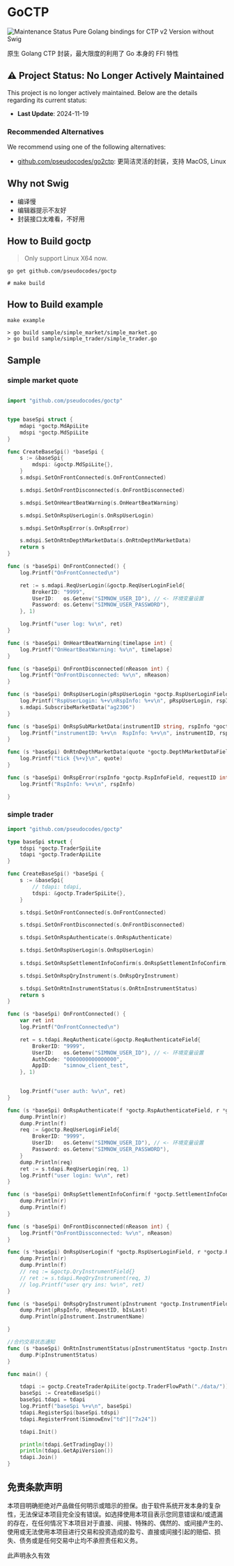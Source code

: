 # GoCTP
![Maintenance Status](https://img.shields.io/badge/Maintenance-Inactive-red)
Pure Golang bindings for CTP v2 Version without Swig

原生 Golang CTP 封装，最大限度的利用了 Go 本身的 FFI 特性


## ⚠️ Project Status: No Longer Actively Maintained

This project is no longer actively maintained. Below are the details regarding its current status:

- **Last Update**: 2024-11-19  

### Recommended Alternatives

We recommend using one of the following alternatives:  
- [github.com/pseudocodes/go2ctp](https://github.com/pseudocodes/go2ctp): 更简洁灵活的封装，支持 MacOS, Linux

## Why not Swig
* 编译慢
* 编辑器提示不友好
* 封装接口太难看，不好用


## How to Build goctp
> Only support Linux X64 now.

```
go get github.com/pseudocodes/goctp

# make build
```

## How to Build example 

```
make example

> go build sample/simple_market/simple_market.go
> go build sample/simple_trader/simple_trader.go

```

## Sample 

### simple market quote 
```go

import "github.com/pseudocodes/goctp"


type baseSpi struct {
	mdapi *goctp.MdApiLite
	mdspi *goctp.MdSpiLite
}

func CreateBaseSpi() *baseSpi {
	s := &baseSpi{
		mdspi: &goctp.MdSpiLite{},
	}
	s.mdspi.SetOnFrontConnected(s.OnFrontConnected)

	s.mdspi.SetOnFrontDisconnected(s.OnFrontDisconnected)

	s.mdspi.SetOnHeartBeatWarning(s.OnHeartBeatWarning)

	s.mdspi.SetOnRspUserLogin(s.OnRspUserLogin)

	s.mdspi.SetOnRspError(s.OnRspError)

	s.mdspi.SetOnRtnDepthMarketData(s.OnRtnDepthMarketData)
	return s
}

func (s *baseSpi) OnFrontConnected() {
	log.Printf("OnFrontConnected\n")

	ret := s.mdapi.ReqUserLogin(&goctp.ReqUserLoginField{
		BrokerID: "9999",
		UserID:   os.Getenv("SIMNOW_USER_ID"), // <- 环境变量设置
		Password: os.Getenv("SIMNOW_USER_PASSWORD"),
	}, 1)

	log.Printf("user log: %v\n", ret)
}

func (s *baseSpi) OnHeartBeatWarning(timelapse int) {
	log.Printf("OnHeartBeatWarning: %v\n", timelapse)
}

func (s *baseSpi) OnFrontDisconnected(nReason int) {
	log.Printf("OnFrontDisconnected: %v\n", nReason)
}

func (s *baseSpi) OnRspUserLogin(pRspUserLogin *goctp.RspUserLoginField, rspInfo *goctp.RspInfoField, nRequestID int, bIsLast bool) {
	log.Printf("RspUserLogin: %+v\nRspInfo: %+v\n", pRspUserLogin, rspInfo)
	s.mdapi.SubscribeMarketData("ag2306")
}

func (s *baseSpi) OnRspSubMarketData(instrumentID string, rspInfo *goctp.RspInfoField, requestID int, isLast bool) {
	log.Printf("instrumentID: %+v\n  RspInfo: %+v\n", instrumentID, rspInfo)
}

func (s *baseSpi) OnRtnDepthMarketData(quote *goctp.DepthMarketDataField) {
	log.Printf("tick {%+v}\n", quote)
}

func (s *baseSpi) OnRspError(rspInfo *goctp.RspInfoField, requestID int, isLast bool) {
	log.Printf("RspInfo: %+v\n", rspInfo)

}

```

### simple trader
```go
import "github.com/pseudocodes/goctp"

type baseSpi struct {
	tdspi *goctp.TraderSpiLite
	tdapi *goctp.TraderApiLite
}

func CreateBaseSpi() *baseSpi {
	s := &baseSpi{
		// tdapi: tdapi,
		tdspi: &goctp.TraderSpiLite{},
	}

	s.tdspi.SetOnFrontConnected(s.OnFrontConnected)

	s.tdspi.SetOnFrontDisconnected(s.OnFrontDisconnected)

	s.tdspi.SetOnRspAuthenticate(s.OnRspAuthenticate)

	s.tdspi.SetOnRspUserLogin(s.OnRspUserLogin)
	
	s.tdspi.SetOnRspSettlementInfoConfirm(s.OnRspSettlementInfoConfirm)

	s.tdspi.SetOnRspQryInstrument(s.OnRspQryInstrument)

	s.tdspi.SetOnRtnInstrumentStatus(s.OnRtnInstrumentStatus)
	return s
}

func (s *baseSpi) OnFrontConnected() {
	var ret int
	log.Printf("OnFrontConnected\n")

	ret = s.tdapi.ReqAuthenticate(&goctp.ReqAuthenticateField{
		BrokerID: "9999",
		UserID:   os.Getenv("SIMNOW_USER_ID"), // <- 环境变量设置
		AuthCode: "0000000000000000",
		AppID:    "simnow_client_test",
	}, 1)

	
	log.Printf("user auth: %v\n", ret)
}

func (s *baseSpi) OnRspAuthenticate(f *goctp.RspAuthenticateField, r *goctp.RspInfoField, nRequestID int, bIsLast bool) {
	dump.Println(r)
	dump.Println(f)
	req := &goctp.ReqUserLoginField{
		BrokerID: "9999",
		UserID:   os.Getenv("SIMNOW_USER_ID"), // <- 环境变量设置
		Password: os.Getenv("SIMNOW_USER_PASSWORD"),
	}
	dump.Println(req)
	ret := s.tdapi.ReqUserLogin(req, 1)
	log.Printf("user login: %v\n", ret)
}

func (s *baseSpi) OnRspSettlementInfoConfirm(f *goctp.SettlementInfoConfirmField, r *goctp.RspInfoField, nRequestID int, bIsLast bool) {
	dump.Println(r)
	dump.Println(f)
}

func (s *baseSpi) OnFrontDisconnected(nReason int) {
	log.Printf("OnFrontDissconnected: %v\n", nReason)
}

func (s *baseSpi) OnRspUserLogin(f *goctp.RspUserLoginField, r *goctp.RspInfoField, nRequestID int, bIsLast bool) {
	dump.Println(r)
	dump.Println(f)
	// req := &goctp.QryInstrumentField{}
	// ret := s.tdapi.ReqQryInstrument(req, 3)
	// log.Printf("user qry ins: %v\n", ret)
}

func (s *baseSpi) OnRspQryInstrument(pInstrument *goctp.InstrumentField, pRspInfo *goctp.RspInfoField, nRequestID int, bIsLast bool) {
	dump.Print(pRspInfo, nRequestID, bIsLast)
	dump.Println(pInstrument.InstrumentName)

}

//合约交易状态通知
func (s *baseSpi) OnRtnInstrumentStatus(pInstrumentStatus *goctp.InstrumentStatusField) {
	dump.P(pInstrumentStatus)
}

func main() {

	tdapi := goctp.CreateTraderApiLite(goctp.TraderFlowPath("./data/"))
	baseSpi := CreateBaseSpi()
	baseSpi.tdapi = tdapi
	log.Printf("baseSpi %+v\n", baseSpi)
	tdapi.RegisterSpi(baseSpi.tdspi)
	tdapi.RegisterFront(SimnowEnv["td"]["7x24"])

	tdapi.Init()

	println(tdapi.GetTradingDay())
	println(tdapi.GetApiVersion())
	tdapi.Join()
}

```

## 免责条款声明

本项目明确拒绝对产品做任何明示或暗示的担保。由于软件系统开发本身的复杂性，无法保证本项目完全没有错误。如选择使用本项目表示您同意错误和/或遗漏的存在，在任何情况下本项目对于直接、间接、特殊的、偶然的、或间接产生的、使用或无法使用本项目进行交易和投资造成的盈亏、直接或间接引起的赔偿、损失、债务或是任何交易中止均不承担责任和义务。 

此声明永久有效